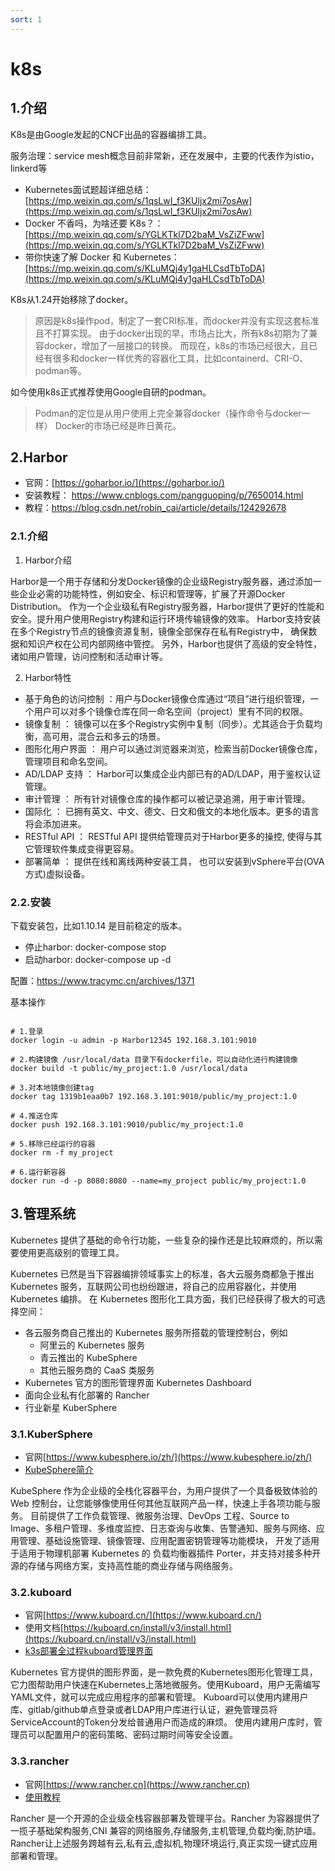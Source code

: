 ```yaml
---
sort: 1
---
```

# k8s

## 1.介绍
K8s是由Google发起的CNCF出品的容器编排工具。

服务治理：service mesh概念目前非常新，还在发展中，主要的代表作为istio，linkerd等

- Kubernetes面试题超详细总结：[https://mp.weixin.qq.com/s/1qsLwI_f3KUljx2mi7osAw](https://mp.weixin.qq.com/s/1qsLwI_f3KUljx2mi7osAw)
- Docker 不香吗，为啥还要 K8s？：[https://mp.weixin.qq.com/s/YGLKTkl7D2baM_VsZiZFww](https://mp.weixin.qq.com/s/YGLKTkl7D2baM_VsZiZFww)
- 带你快速了解 Docker 和 Kubernetes：[https://mp.weixin.qq.com/s/KLuMQj4y1gaHLCsdTbToDA](https://mp.weixin.qq.com/s/KLuMQj4y1gaHLCsdTbToDA)

K8s从1.24开始移除了docker。

> 原因是k8s操作pod，制定了一套CRI标准，而docker并没有实现这套标准且不打算实现。
> 由于docker出现的早，市场占比大，所有k8s初期为了兼容docker，增加了一层接口的转换。
> 而现在，k8s的市场已经很大，且已经有很多和docker一样优秀的容器化工具，比如containerd、CRI-O、podman等。

如今使用k8s正式推荐使用Google自研的podman。

> Podman的定位是从用户使用上完全兼容docker（操作命令与docker一样）
> Docker的市场已经是昨日黄花。

## 2.Harbor

- 官网：[https://goharbor.io/](https://goharbor.io/)
- 安装教程： https://www.cnblogs.com/pangguoping/p/7650014.html
- 教程：https://blog.csdn.net/robin_cai/article/details/124292678

### 2.1.介绍

1. Harbor介绍

Harbor是一个用于存储和分发Docker镜像的企业级Registry服务器，通过添加一些企业必需的功能特性，例如安全、标识和管理等，扩展了开源Docker Distribution。
作为一个企业级私有Registry服务器，Harbor提供了更好的性能和安全。提升用户使用Registry构建和运行环境传输镜像的效率。
Harbor支持安装在多个Registry节点的镜像资源复制，镜像全部保存在私有Registry中， 确保数据和知识产权在公司内部网络中管控。
另外，Harbor也提供了高级的安全特性，诸如用户管理，访问控制和活动审计等。

2. Harbor特性

- 基于角色的访问控制 ：用户与Docker镜像仓库通过“项目”进行组织管理，一个用户可以对多个镜像仓库在同一命名空间（project）里有不同的权限。
- 镜像复制 ： 镜像可以在多个Registry实例中复制（同步）。尤其适合于负载均衡，高可用，混合云和多云的场景。
- 图形化用户界面 ： 用户可以通过浏览器来浏览，检索当前Docker镜像仓库，管理项目和命名空间。
- AD/LDAP 支持 ： Harbor可以集成企业内部已有的AD/LDAP，用于鉴权认证管理。
- 审计管理 ： 所有针对镜像仓库的操作都可以被记录追溯，用于审计管理。
- 国际化 ： 已拥有英文、中文、德文、日文和俄文的本地化版本。更多的语言将会添加进来。
- RESTful API ： RESTful API 提供给管理员对于Harbor更多的操控, 使得与其它管理软件集成变得更容易。
- 部署简单 ： 提供在线和离线两种安装工具， 也可以安装到vSphere平台(OVA方式)虚拟设备。

### 2.2.安装

下载安装包，比如1.10.14 是目前稳定的版本。

- 停止harbor: docker-compose stop
- 启动harbor: docker-compose up -d

配置：https://www.tracymc.cn/archives/1371

基本操作

```shell

# 1.登录
docker login -u admin -p Harbor12345 192.168.3.101:9010

# 2.构建镜像 /usr/local/data 目录下有dockerfile，可以自动化进行构建镜像
docker build -t public/my_project:1.0 /usr/local/data

# 3.对本地镜像创建tag
docker tag 1319b1eaa0b7 192.168.3.101:9010/public/my_project:1.0

# 4.推送仓库
docker push 192.168.3.101:9010/public/my_project:1.0

# 5.移除已经运行的容器
docker rm -f my_project

# 6.运行新容器
docker run -d -p 8080:8080 --name=my_project public/my_project:1.0
```

## 3.管理系统

Kubernetes 提供了基础的命令行功能，一些复杂的操作还是比较麻烦的，所以需要使用更高级别的管理工具。

Kubernetes 已然是当下容器编排领域事实上的标准，各大云服务商都急于推出 Kubernetes 服务，互联网公司也纷纷跟进，将自己的应用容器化，并使用 Kubernetes 编排。
在 Kubernetes 图形化工具方面，我们已经获得了极大的可选择空间：

- 各云服务商自己推出的 Kubernetes 服务所搭载的管理控制台，例如 
  - 阿里云的 Kubernetes 服务
  - 青云推出的 KubeSphere
  - 其他云服务商的 CaaS 类服务
- Kubernetes 官方的图形管理界面 Kubernetes Dashboard
- 面向企业私有化部署的 Rancher
- 行业新星 KuberSphere


### 3.1.KuberSphere

- 官网[https://www.kubesphere.io/zh/](https://www.kubesphere.io/zh/)
- [KubeSphere简介](https://blog.csdn.net/weixin_43628257/article/details/123045417)

KubeSphere 作为企业级的全栈化容器平台，为用户提供了一个具备极致体验的 Web 控制台，让您能够像使用任何其他互联网产品一样，快速上手各项功能与服务。
目前提供了工作负载管理、微服务治理、DevOps 工程、Source to Image、多租户管理、多维度监控、日志查询与收集、告警通知、服务与网络、应用管理、基础设施管理、镜像管理、应用配置密钥管理等功能模块，
开发了适用于适用于物理机部署 Kubernetes 的 负载均衡器插件 Porter，并支持对接多种开源的存储与网络方案，支持高性能的商业存储与网络服务。

### 3.2.kuboard

- 官网[https://www.kuboard.cn/](https://www.kuboard.cn/)
- 使用文档[https://kuboard.cn/install/v3/install.html](https://kuboard.cn/install/v3/install.html)
- [k3s部署全过程kuboard管理界面](https://blog.csdn.net/xiaohucxy/article/details/127062757)

Kubernetes 官方提供的图形界面，是一款免费的Kubernetes图形化管理工具，它力图帮助用户快速在Kubernetes上落地微服务。使用Kuboard，用户无需编写YAML文件，就可以完成应用程序的部署和管理。
Kuboard可以使用内建用户库、gitlab/github单点登录或者LDAP用户库进行认证，避免管理员将 ServiceAccount的Token分发给普通用户而造成的麻烦。
使用内建用户库时，管理员可以配置用户的密码策略、密码过期时间等安全设置。

### 3.3.rancher

- 官网[https://www.rancher.cn](https://www.rancher.cn)
- [使用教程](https://code2life.top/2018/10/16/0031-rancher-trial/)

Rancher 是一个开源的企业级全栈容器部署及管理平台。Rancher 为容器提供了一揽子基础架构服务,CNI 兼容的网络服务,存储服务,主机管理,负载均衡,防护墙。
Rancher让上述服务跨越有云,私有云,虚拟机,物理环境运行,真正实现一键式应用部署和管理。